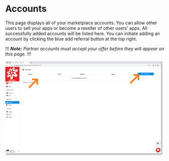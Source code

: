 # Accounts

This page displays all of your marketplace accounts. You can allow other users to sell your apps or become a reseller of other users’ apps. All successfully added accounts will be listed here. You can initiate adding an account by clicking the blue add referral button at the top right.

!!!
***Note:** Partner accounts must accept your offer before they will appear on this page.*
!!!

<a href="../../images/marketplace-accounts-lg.jpg" target="_blank"><img src="../../images/marketplace-accounts.jpg" style="margin: auto; display: block"></a>
